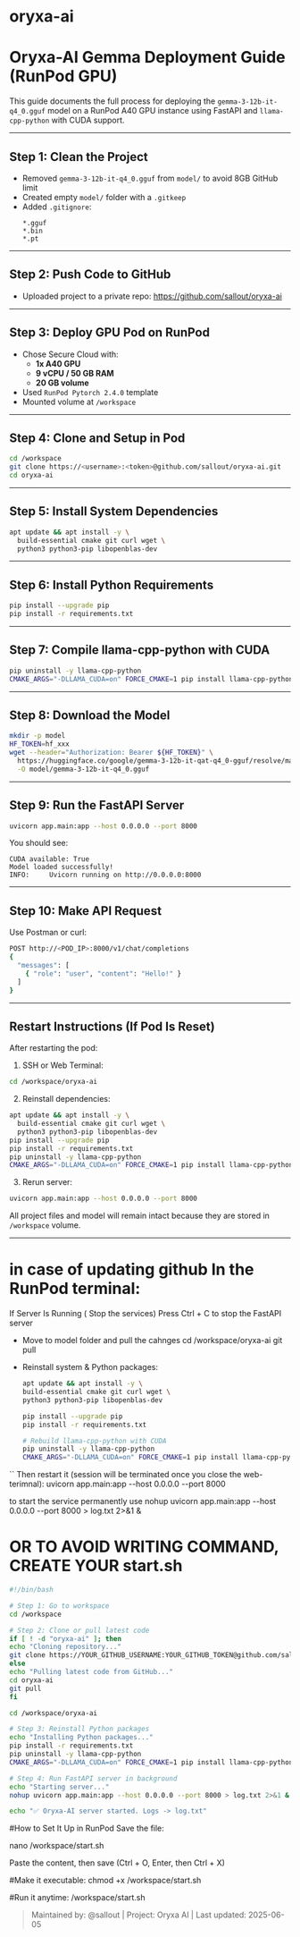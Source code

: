 # oryxa-ai

# Oryxa-AI Gemma Deployment Guide (RunPod GPU)

This guide documents the full process for deploying the `gemma-3-12b-it-q4_0.gguf` model on a RunPod A40 GPU instance using FastAPI and `llama-cpp-python` with CUDA support.

---

## Step 1: Clean the Project
- Removed `gemma-3-12b-it-q4_0.gguf` from `model/` to avoid 8GB GitHub limit
- Created empty `model/` folder with a `.gitkeep`
- Added `.gitignore`:
  ```
  *.gguf
  *.bin
  *.pt
  ```

---

## Step 2: Push Code to GitHub
- Uploaded project to a private repo: https://github.com/sallout/oryxa-ai

---

## Step 3: Deploy GPU Pod on RunPod
- Chose Secure Cloud with:
  - **1x A40 GPU**
  - **9 vCPU / 50 GB RAM**
  - **20 GB volume**
- Used `RunPod Pytorch 2.4.0` template
- Mounted volume at `/workspace`

---

## Step 4: Clone and Setup in Pod
```bash
cd /workspace
git clone https://<username>:<token>@github.com/sallout/oryxa-ai.git
cd oryxa-ai
```

---

## Step 5: Install System Dependencies
```bash
apt update && apt install -y \
  build-essential cmake git curl wget \
  python3 python3-pip libopenblas-dev
```

---

## Step 6: Install Python Requirements
```bash
pip install --upgrade pip
pip install -r requirements.txt
```

---

## Step 7: Compile llama-cpp-python with CUDA
```bash
pip uninstall -y llama-cpp-python
CMAKE_ARGS="-DLLAMA_CUDA=on" FORCE_CMAKE=1 pip install llama-cpp-python --no-cache-dir --force-reinstall
```

---

## Step 8: Download the Model
```bash
mkdir -p model
HF_TOKEN=hf_xxx
wget --header="Authorization: Bearer ${HF_TOKEN}" \
  https://huggingface.co/google/gemma-3-12b-it-qat-q4_0-gguf/resolve/main/gemma-3-12b-it-q4_0.gguf \
  -O model/gemma-3-12b-it-q4_0.gguf
```

---

## Step 9: Run the FastAPI Server
```bash
uvicorn app.main:app --host 0.0.0.0 --port 8000
```
You should see:
```
CUDA available: True
Model loaded successfully!
INFO:     Uvicorn running on http://0.0.0.0:8000
```

---

## Step 10: Make API Request
Use Postman or curl:
```bash
POST http://<POD_IP>:8000/v1/chat/completions
{
  "messages": [
    { "role": "user", "content": "Hello!" }
  ]
}
```

---

## Restart Instructions (If Pod Is Reset)

After restarting the pod:

1. SSH or Web Terminal:
```bash
cd /workspace/oryxa-ai
```

2. Reinstall dependencies:
```bash
apt update && apt install -y \
  build-essential cmake git curl wget \
  python3 python3-pip libopenblas-dev
pip install --upgrade pip
pip install -r requirements.txt
pip uninstall -y llama-cpp-python
CMAKE_ARGS="-DLLAMA_CUDA=on" FORCE_CMAKE=1 pip install llama-cpp-python --no-cache-dir --force-reinstall
```

3. Rerun server:
```bash
uvicorn app.main:app --host 0.0.0.0 --port 8000
```

All project files and model will remain intact because they are stored in `/workspace` volume.

---

# in case of updating github In the RunPod terminal:
If Server Is Running ( Stop the services)
Press Ctrl + C to stop the FastAPI server

- Move to model folder and pull the cahnges 
cd /workspace/oryxa-ai
git pull

- Reinstall system & Python packages:
  ```bash
  apt update && apt install -y \
  build-essential cmake git curl wget \
  python3 python3-pip libopenblas-dev

  pip install --upgrade pip
  pip install -r requirements.txt

  # Rebuild llama-cpp-python with CUDA
  pip uninstall -y llama-cpp-python
  CMAKE_ARGS="-DLLAMA_CUDA=on" FORCE_CMAKE=1 pip install llama-cpp-python --no-cache-dir --force-reinstall
``
Then restart it (session will be terminated once you close the web-terimnal):
uvicorn app.main:app --host 0.0.0.0 --port 8000

to start the service permanently use
nohup uvicorn app.main:app --host 0.0.0.0 --port 8000 > log.txt 2>&1 &

# OR TO AVOID WRITING COMMAND, CREATE YOUR start.sh
  ```bash
#!/bin/bash

# Step 1: Go to workspace
cd /workspace

# Step 2: Clone or pull latest code
if [ ! -d "oryxa-ai" ]; then
  echo "Cloning repository..."
  git clone https://YOUR_GITHUB_USERNAME:YOUR_GITHUB_TOKEN@github.com/sallout/oryxa-ai.git
else
  echo "Pulling latest code from GitHub..."
  cd oryxa-ai
  git pull
fi

cd /workspace/oryxa-ai

# Step 3: Reinstall Python packages
echo "Installing Python packages..."
pip install -r requirements.txt
pip uninstall -y llama-cpp-python
CMAKE_ARGS="-DLLAMA_CUDA=on" FORCE_CMAKE=1 pip install llama-cpp-python --no-cache-dir --force-reinstall

# Step 4: Run FastAPI server in background
echo "Starting server..."
nohup uvicorn app.main:app --host 0.0.0.0 --port 8000 > log.txt 2>&1 &

echo "✅ Oryxa-AI server started. Logs -> log.txt"

```

#How to Set It Up in RunPod
Save the file:

nano /workspace/start.sh

Paste the content, then save (Ctrl + O, Enter, then Ctrl + X)

#Make it executable:
chmod +x /workspace/start.sh

#Run it anytime:
/workspace/start.sh


> Maintained by: @sallout | Project: Oryxa AI | Last updated: 2025-06-05
